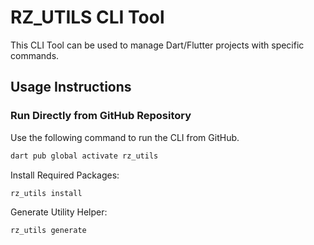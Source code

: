 # RZ_UTILS CLI Tool

This CLI Tool can be used to manage Dart/Flutter projects with specific commands.

## Usage Instructions

### Run Directly from GitHub Repository

Use the following command to run the CLI from GitHub.

```bash
dart pub global activate rz_utils
```

Install Required Packages:

```bash
rz_utils install
```

Generate Utility Helper:

```bash
rz_utils generate
```
